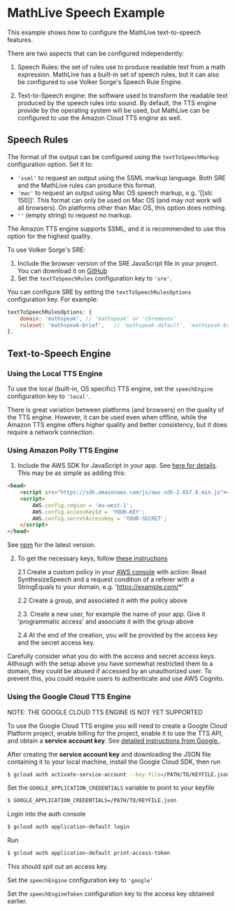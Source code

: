 # MathLive Speech Example

This example shows how to configure the MathLive text-to-speech features.

There are two aspects that can be configured independently:

1. Speech Rules: the set of rules use to produce readable text from a math expression. MathLive has a built-in set of speech rules, but it can also be configured to use Volker Sorge's Speech Rule Engine.

2. Text-to-Speech engine: the software used to transform the readable text produced by the speech rules into sound. By default, the TTS engine provide by the operating system will be used, but MathLive can be configured to use the Amazon Cloud TTS engine as well.

## Speech Rules

The format of the output can be configured using the `textToSpeechMarkup` configuration option. Set it to:

-   `'ssml'` to request an output using the SSML markup language. Both SRE and the MathLive rules can produce this format.
-   `'mac'` to request an output using Mac OS speech markup, e.g. '[[slc 150]]'. This format can only be used on Mac OS (and may not work will all browsers). On platforms other than Mac OS, this option does nothing.
-   `''` (empty string) to request no markup.

The Amazon TTS engine supports SSML, and it is recommended to use this option for the highest quality.

To use Volker Sorge's SRE:

1. Include the browser version of the SRE JavaScript file in your project. You can download it on [GitHub](https://github.com/zorkow/speech-rule-engine)
2. Set the `textToSpeechRules` configuration key to `'sre'`.

You can configure SRE by setting the `textToSpeechRulesOptions` configuration key. For example:

```javascript
textToSpeechRulesOptions: {
    domain: 'mathspeak', // 'mathspeak' or 'chromevox'
    ruleset: 'mathspeak-brief',   // 'mathspeak-default', 'mathspeak-brief', 'mathspeak-sbrief', 'chromevox-short', 'chromevox-default' or 'chromevox-alternative'
},
```

## Text-to-Speech Engine

### Using the Local TTS Engine

To use the local (built-in, OS specific) TTS engine, set the `speechEngine` configuration key to `'local'`.

There is great variation between platforms (and browsers) on the quality of the TTS engine. However, it can be used even when offline, while the Amazon TTS engine offers higher quality and better consistency, but it does require a network connection.

### Using Amazon Polly TTS Engine

1. Include the AWS SDK for JavaScript in your app. See [here for details](https://aws.amazon.com/sdk-for-browser/).
   This may be as simple as adding this:

```html
<head>
    <script src="https://sdk.amazonaws.com/js/aws-sdk-2.657.0.min.js"></script>
    <script>
        AWS.config.region = 'eu-west-1';
        AWS.config.accessKeyId = 'YOUR-KEY';
        AWS.config.secretAccessKey = 'YOUR-SECRET';
    </script>
</head>
```

See [npm](https://www.npmjs.com/package/aws-sdk) for the latest version.

2. To get the necessary keys, follow [these instructions](https://docs.aws.amazon.com/polly/latest/dg/setting-up.html)

    2.1 Create a custom policy in your [AWS console](https://console.aws.amazon.com/iam/home) with action: Read SynthesizeSpeech and a request condition of a referer with a StringEquals to your domain, e.g. 'https://example.com/*'

    2.2 Create a group, and associated it with the policy above

    2.3. Create a new user, for example the name of your app. Give it 'programmatic access' and associate it with the group above

    2.4 At the end of the creation, you will be provided by the access key and the secret access key.

Carefully consider what you do with the access and secret access keys. Although with the setup above you have somewhat restricted them to a domain, they could be abused if accessed by an unauthorized user. To prevent this, you could require users to authenticate and use AWS Cognito.

### Using the Google Cloud TTS Engine

NOTE: THE GOOGLE CLOUD TTS ENGINE IS NOT YET SUPPORTED

To use the Google Cloud TTS engine you will need to create a Google Cloud Platform project, enable billing for the project, enable it to use the TTS API, and obtain a **service account key**. See [detailed instructions from Google.](https://cloud.google.com/text-to-speech/docs/quickstart-protocol).

After creating the **service account key** and downloading the JSON file containing it to your local machine, install the Google Cloud SDK, then run

```sh
$ gcloud auth activate-service-account --key-file=/PATH/TO/KEYFILE.json
```

Set the `GOOGLE_APPLICATION_CREDENTIALS` variable to point to your keyfile

```sh
$ GOOGLE_APPLICATION_CREDENTIALS=/PATH/TO/KEYFILE.json
```

Login into the auth console

```sh
$ gcloud auth application-default login
```

Run

```sh
$ gcloud auth application-default print-access-token
```

This should spit out an access key.

Set the `speechEngine` configuration key to `'google'`

Set the `speechEngineToken` configuration key to the access key obtained earlier.

